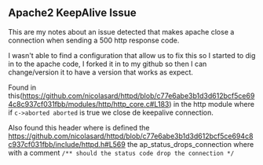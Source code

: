 
##  Apache2 KeepAlive Issue

This are my notes about an issue detected that makes apache close a connection when sending a 500 http response code.

I wasn't able to find a configuration that allow us to fix this so I started to dig in to the apache code, I forked it in to my github so then I can change/version it to have
a version that works as expect.

Found in this(https://github.com/nicolasard/httpd/blob/c77e6abe3b1d3d612bcf5ce694c8c937cf031fbb/modules/http/http_core.c#L183) in the http module where if `c->aborted aborted` is true we close de keepalive connection.

Also found this header where is defined the https://github.com/nicolasard/httpd/blob/c77e6abe3b1d3d612bcf5ce694c8c937cf031fbb/include/httpd.h#L569 the ap_status_drops_connection where with a comment `/** should the status code drop the connection */`
